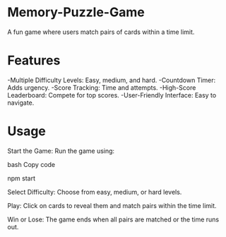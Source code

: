 # Memory-Puzzle-Game

A fun game where users match pairs of cards within a time limit.

# Features

-Multiple Difficulty Levels: Easy, medium, and hard.
-Countdown Timer: Adds urgency.
-Score Tracking: Time and attempts.
-High-Score Leaderboard: Compete for top scores.
-User-Friendly Interface: Easy to navigate.

# Usage

Start the Game: Run the game using:

bash
Copy code

npm start

Select Difficulty: Choose from easy, medium, or hard levels.

Play: Click on cards to reveal them and match pairs within the time limit.

Win or Lose: The game ends when all pairs are matched or the time runs out.


